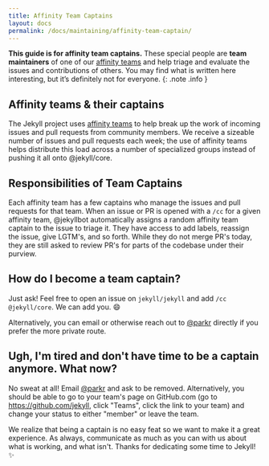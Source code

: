 ```yaml
---
title: Affinity Team Captains
layout: docs
permalink: /docs/maintaining/affinity-team-captain/
---
```


**This guide is for affinity team captains.** These special people are **team maintainers** of one of our [affinity teams][] and help triage and evaluate the issues and contributions of others. You may find what is written here interesting, but it’s definitely not for everyone.
{: .note .info }

## Affinity teams & their captains

The Jekyll project uses [affinity teams][] to help break up the work of incoming issues and pull requests from community members. We receive a sizeable number of issues and pull requests each week; the use of affinity teams helps distribute this load across a number of specialized groups instead of pushing it all onto @jekyll/core.

## Responsibilities of Team Captains

Each affinity team has a few captains who manage the issues and pull requests for that team. When an issue or PR is opened with a `/cc` for a given affinity team, @jekyllbot automatically assigns a random affinity team captain to the issue to triage it. They have access to add labels, reassign the issue, give LGTM's, and so forth. While they do not merge PR's today, they are still asked to review PR's for parts of the codebase under their purview.

## How do I become a team captain?

Just ask! Feel free to open an issue on `jekyll/jekyll` and add `/cc @jekyll/core`. We can add you. :smile:

Alternatively, you can email or otherwise reach out to [@parkr](https://github.com/parkr) directly if you prefer the more private route.

## Ugh, I'm tired and don't have time to be a captain anymore. What now?

No sweat at all! Email [@parkr](https://github.com/parkr) and ask to be removed. Alternatively, you should be able to go to your team's page on GitHub.com (go to https://github.com/jekyll, click "Teams", click the link to your team) and change your status to either "member" or leave the team.

We realize that being a captain is no easy feat so we want to make it a great experience. As always, communicate as much as you can with us about what is working, and what isn't. Thanks for dedicating some time to Jekyll! :sparkles:

[affinity teams]: https://teams.jekyllrb.com/
